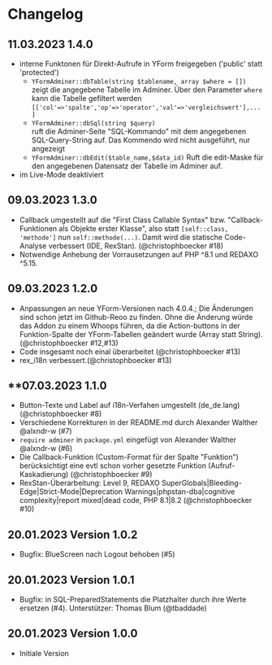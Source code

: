 # Changelog

## **11.03.2023 1.4.0**

- interne Funktonen für Direkt-Aufrufe in YForm freigegeben ('public' statt 'protected')
  - `YFormAdminer::dbTable(string $tablename, array $where = [])`  
    zeigt die angegebene Tabelle im Adminer. Über den Parameter `where` kann
    die Tabelle gefiltert werden `[['col'=>'spalte','op'=>'operator','val'=>'vergleichswert'],...]`
  - `YFormAdminer::dbSql(string $query)`  
    ruft die Adminer-Seite "SQL-Kommando" mit dem angegebenen SQL-Query-String auf.
    Das Kommendo wird nicht ausgeführt, nur angezeigt
  - `YFormAdminer::dbEdit($table_name,$data_id)`
    Ruft die edit-Maske für den angegebenen Datensatz der Tabelle im Adminer auf.
- im Live-Mode deaktiviert

## **09.03.2023 1.3.0**

- Callback umgestellt auf die "First Class Callable Syntax" bzw. "Callback-Funktionen als Objekte erster Klasse", also statt `[self::class, 'methode']` nun `self::methode(...)`. Damit wird die statische Code-Analyse verbessert (IDE, RexStan). (@christophboecker #18)
- Notwendige Anhebung der Vorrausetzungen auf PHP ^8.1 und REDAXO ^5.15.

## **09.03.2023 1.2.0**

- Anpassungen an neue YForm-Versionen nach 4.0.4.; Die Änderungen sind schon jetzt im Github-Reoo zu finden.
  Ohne die Änderung würde das Addon zu einem Whoops führen, da die Action-buttons in der Funktion-Spalte
  der YForm-Tabellen geändert wurde (Array statt String). (@christophboecker #12,#13)
- Code insgesamt noch einal überarbeitet (@christophboecker #13)
- rex_i18n verbessert.(@christophboecker #13)

## **07.03.2023 1.1.0

- Button-Texte und Label auf i18n-Verfahen umgestellt (de_de.lang) (@christophboecker #8)
- Verschiedene Korrekturen in der README.md durch Alexander Walther @alxndr-w (#7)
- `require adminer` in `package.yml` eingefügt von Alexander Walther @alxndr-w (#6)
- Die Callback-Funktion (Custom-Format für der Spalte "Funktion") berücksichtigt eine evtl schon vorher gesetzte Funktion (Aufruf-Kaskadierung) (@christophboecker #9)
- RexStan-Überarbeitung: Level 9, REDAXO SuperGlobals|Bleeding-Edge|Strict-Mode|Deprecation Warnings|phpstan-dba|cognitive complexity|report mixed|dead code, PHP 8.1|8.2 (@christophboecker #10)

## **20.01.2023 Version 1.0.2**

- Bugfix: BlueScreen nach Logout behoben (#5)

## **20.01.2023 Version 1.0.1**

- Bugfix: in SQL-PreparedStatements die Platzhalter durch ihre Werte ersetzen (#4). Unterstützer: Thomas Blum (@tbaddade)

## **20.01.2023 Version 1.0.0**

- Initiale Version
